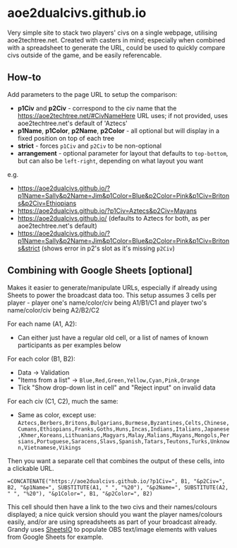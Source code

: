 # aoe2dualcivs.github.io
Very simple site to stack two players' civs on a single webpage, utilising aoe2techtree.net.
Created with casters in mind; especially when combined with a spreadsheet to generate the URL, could be used to quickly compare civs outside of the game, and be easily referencable.

## How-to
Add parameters to the page URL to setup the comparison:

- **p1Civ** and **p2Civ** - correspond to the civ name that the https://aoe2techtree.net/#CivNameHere URL uses; if not provided, uses aoe2techtree.net's default of 'Aztecs'
- **p1Name**, **p1Color**, **p2Name**, **p2Color** - all optional but will display in a fixed position on top of each tree
- **strict** - forces `p1Civ` and `p2Civ` to be non-optional
- **arrangement** - optional parameter for layout that defaults to `top-bottom`, but can also be `left-right`, depending on what layout you want

e.g.
- https://aoe2dualcivs.github.io/?p1Name=Sally&p2Name=Jim&p1Color=Blue&p2Color=Pink&p1Civ=Britons&p2Civ=Ethiopians
- https://aoe2dualcivs.github.io/?p1Civ=Aztecs&p2Civ=Mayans
- https://aoe2dualcivs.github.io/ (defaults to Aztecs for both, as per aoe2techtree.net's default)
- https://aoe2dualcivs.github.io/?p1Name=Sally&p2Name=Jim&p1Color=Blue&p2Color=Pink&p1Civ=Britons&strict (shows error in p2's slot as it's missing `p2Civ`)

## Combining with Google Sheets [optional]
Makes it easier to generate/manipulate URLs, especially if already using Sheets to power the broadcast data too.
This setup assumes 3 cells per player - player one's name/color/civ being A1/B1/C1 and player two's name/color/civ being A2/B2/C2

For each name (A1, A2):
- Can either just have a regular old cell, or a list of names of known participants as per examples below

For each color (B1, B2):
- Data -> Validation
- "Items from a list" -> `Blue,Red,Green,Yellow,Cyan,Pink,Orange`
- Tick "Show drop-down list in cell" and "Reject input" on invalid data

For each civ (C1, C2), much the same:
- Same as color, except use: `Aztecs,Berbers,Britons,Bulgarians,Burmese,Byzantines,Celts,Chinese,Cumans,Ethiopians,Franks,Goths,Huns,Incas,Indians,Italians,Japanese,Khmer,Koreans,Lithuanians,Magyars,Malay,Malians,Mayans,Mongols,Persians,Portuguese,Saracens,Slavs,Spanish,Tatars,Teutons,Turks,Unknown,Vietnamese,Vikings`

Then you want a separate cell that combines the output of these cells, into a clickable URL.

`=CONCATENATE("https://aoe2dualcivs.github.io/?p1Civ=", B1, "&p2Civ=", B2, "&p1Name=", SUBSTITUTE(A1, " ", "%20"), "&p2Name=", SUBSTITUTE(A2, " ", "%20"), "&p1Color=", B1, "&p2Color=", B2)`

This cell should then have a link to the two civs and their names/colours displayed; a nice quick version should you want the player names/colours easily, and/or are using spreadsheets as part of your broadcast already. Grandy uses [SheetsIO](https://github.com/GrandyB/SheetsIO) to populate OBS text/image elements with values from Google Sheets for example.